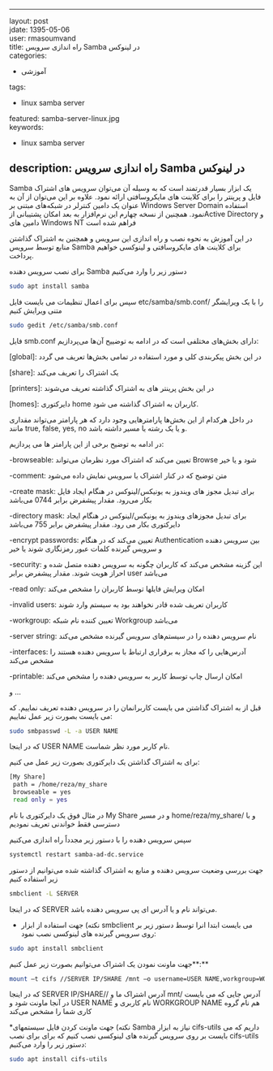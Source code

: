 * * *

layout: post            
jdate: 1395-05-06       
user: rmasoumvand            
title: راه اندازی سرویس Samba در لینوکس  
categories:

*   آموزشی

tags:

*   linux samba server

featured: samba-server-linux.jpg            
keywords:

*   linux samba server  

## description: راه اندازی سرویس Samba در لینوکس

Samba یک ابزار بسیار قدرتمند است که به وسیله آن می‌توان سرویس های اشتراک فایل و پرینتر را برای کلاینت های مایکروسافتی ارائه نمود. علاوه بر این می‌توان از آن به عنوان یک دامین کنترلر در شبکه‌های مبتنی بر Windows Server Domain استفاده نمود. همچنین از نسخه چهارم این نرم‌افزار به بعد امکان پشتیبانی ازActive Directory و دامین های Windows NT فراهم شده است

در این آموزش به نحوه نصب و راه اندازی این سرویس و همچنین به اشتراک گذاشتن منابع توسط سرویس Samba برای کلاینت های مایکروسافتی و لینوکسی خواهیم پرداخت.

برای نصب سرویس دهنده Samba دستور زیر را وارد می‌کنیم
```sh
sudo apt install samba
```
سپس برای اعمال تنظیمات می بایست فایل etc/samba/smb.conf/ را با یک ویرایشگر متنی ویرایش کنیم
```sh
sudo gedit /etc/samba/smb.conf
```
فایل smb.conf دارای بخش‌های مختلفی است که در ادامه به توضییح آن‌ها می‌پردازیم:

[global]: در این بخش پیکربندی کلی و مورد استفاده در تمامی بخش‌ها تعریف می گردد

[share]: یک اشتراک را تعریف می‌کند

[printers]: در این بخش پرینتر های به اشتراک گذاشته تعریف می‌شوند

[homes]: دایرکتوری home کاربران به اشتراک گذاشته می شود.

در داخل هرکدام از این بخش‌ها پارامترهایی وجود دارد که هر پارامتر می‌تواند مقداری مانند true, false, yes, no و یا یک رشته یا مسیر داشته باشد.

در ادامه به توضیح برخی از این پارامتر ها می پردازیم:

-browseable: تعیین می‌کند که اشتراک مورد نظرمان می‌تواند Browse شود و یا خیر

-comment: متن توضیح که در کنار اشتراک یا سرویس نمایش داده می‌شود

-create mask: برای تبدیل مجوز های ویندوز به یونیکس/لینوکس در هنگام ایجاد فایل بکار می‌رود. مقدار پیشفرض برابر 0744 می‌باشد

-directory mask: برای تبدیل مجوزهای ویندوز به یونیکس/لینوکس در هنگام ایجاد دایرکتوری بکار می رود. مقدار پیشفرض برابر 755 می‌باشد

-encrypt passwords: تعیین می‌کند که در هنگام Authentication بین سرویس دهنده و سرویس گیرنده کلمات عبور رمزنگاری شوند یا خیر

-security: این گزینه مشخص می‌کند که کاربران چگونه به سرویس دهنده متصل شده و احراز هویت شوند. مقدار پیشفرض برابر user می‌باشد

-read only: امکان ویرایش فایلها توسط کاربران را مشخص می‌کند

-invalid users: کاربران تعریف شده قادر نخواهند بود به سیستم وارد شوند

-workgroup: تعیین کننده نام شبکه Workgroup می‌باشد

-server string: نام سرویس دهنده را در سیستم‌های سرویس گیرنده مشخص می‌کند

-interfaces: آدرس‌هایی را که مجاز به برقراری ارتباط با سرویس دهنده هستند را مشخص می‌کند

-printable: امکان ارسال چاپ توسط کاربر به سرویس دهنده را مشخص می‌کند

و …

قبل از به اشتراک گذاشتن می بایست کاربرانمان را در سرویس دهنده تعریف نماییم. که می بایست بصورت زیر عمل نماییم:
```sh
sudo smbpasswd -L -a USER NAME
```
که در اینجا USER NAME نام کاربر مورد نظر شماست.

برای به اشتراک گذاشتن یک دایرکتوری بصورت زیر عمل می کنیم:
```sh
[My Share]
 path = /home/reza/my_share
 browseable = yes
 read only = yes
```
در مثال فوق یک دایرکتوری با نام My Share و در مسیر home/reza/my_share/ و با دسترسی فقط خواندنی تعریف نمودیم

سپس سرویس دهنده را با دستور زیر مجدداً راه اندازی می‌کنیم
```sh
systemctl restart samba-ad-dc.service
```
جهت بررسی وضعیت سرویس دهنده و منابع به اشتراک گذاشته شده می‌توانیم از دستور زیر استفاده کنیم
```sh
smbclient -L SERVER
```
که در اینجا SERVER می‌تواند نام و یا آدرس ای پی سرویس دهنده باشد.

* نکته)‌ جهت استفاده از ابزار smbclient می بایست ابتدا انرا توسط دستور زیر بر روی سرویس گیرنده های لینوکسی نصب نمود:
```sh
sudo apt install smbclient
```
جهت ماونت نمودن یک اشتراک می‌توانیم بصورت زیر عمل کنیم**:**
```sh
mount –t cifs //SERVER IP/SHARE /mnt –o username=USER NAME,workgroup=WORKGROUP NAME
```
که در اینجا SERVER IP/SHARE// آدرس اشتراک ما و mnt/ آدرس جایی که می بایست در آنجا ماونت شود و USER NAME نام کاربری و WORKGROUP NAME هم نام گروه کاری شما را مشخص می‌کند

*‌نکته)‌ جهت ماونت کردن فایل سیستمهای Samba نیاز به ابزار cifs-utils داریم که می بایست بر روی سرویس گیرنده های لینوکسی نصب کنیم که برای برای نصب cifs-utils دستور زیر را وارد می‌کنیم:
```sh
sudo apt install cifs-utils
```

